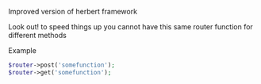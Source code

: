 Improved version of herbert framework

Look out! to speed things up you cannot have this same router function for different methods

Example
```php
$router->post('somefunction');
$router->get('somefunction');
```